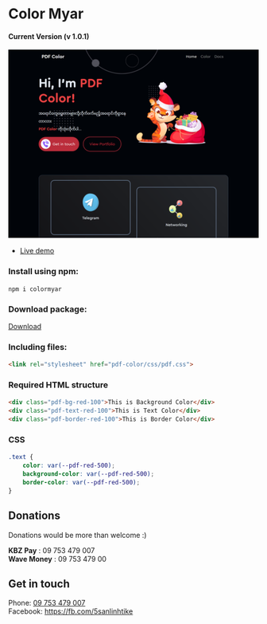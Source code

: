 # Color Myar
#### Current Version (v 1.0.1)

![preview](https://github.com/sanlinhtik3/pdf-color/raw/main/access/img/screenshot.png)

- [Live demo](http://sanlinhtik3.github.io/pdf-color)

### Install using npm:
```shell
npm i colormyar
```
### Download package:
[Download](https://github.com/sanlinhtik3/pdf-color.zip)

### Including files:
```html
<link rel="stylesheet" href="pdf-color/css/pdf.css">
```

### Required HTML structure
```html
<div class="pdf-bg-red-100">This is Background Color</div>
<div class="pdf-text-red-100">This is Text Color</div>
<div class="pdf-border-red-100">This is Border Color</div>
```

### CSS
```css
.text {
    color: var(--pdf-red-500);
    background-color: var(--pdf-red-500);
    border-color: var(--pdf-red-500);
}
```

## Donations
Donations would be more than welcome :)

**KBZ Pay** : 09 753 479 007 <br>
**Wave Money** : 09 753 479 00

## Get in touch
Phone: [09 753 479 007](09753479007) <br>
Facebook: https://fb.com/5sanlinhtike
